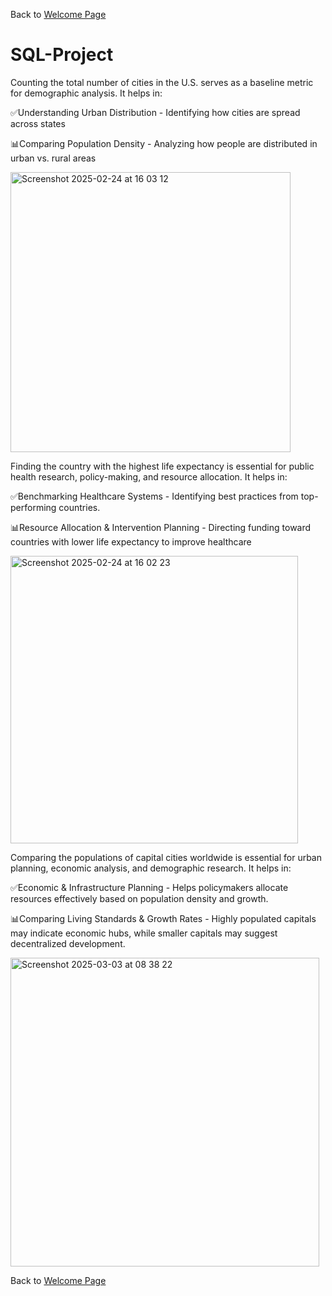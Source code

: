 Back to [Welcome Page](https://adambouzgan.github.io/Welcome-To-My-Portfolio/)

# SQL-Project

Counting the total number of cities in the U.S. serves as a baseline
metric for demographic analysis. It helps in:

✅Understanding Urban Distribution - Identifying how cities are spread across states

📊Comparing Population Density - Analyzing how people are distributed in urban vs. rural areas

<img width="448" alt="Screenshot 2025-02-24 at 16 03 12" src="https://github.com/user-attachments/assets/d4a39857-43f3-4231-a72e-8065a58de2d0" />

Finding the country with the highest life expectancy is essential for public health research, policy-making, and resource allocation. It helps in:

✅Benchmarking Healthcare Systems - Identifying best practices from top-performing countries. 

📊Resource Allocation & Intervention Planning - Directing funding toward countries with lower life expectancy to improve healthcare

<img width="460" alt="Screenshot 2025-02-24 at 16 02 23" src="https://github.com/user-attachments/assets/f5be8157-30da-4591-b2b9-b0c6e585e360" />

Comparing the populations of capital cities worldwide is essential for urban planning, economic analysis, and demographic research. It helps in:

✅Economic & Infrastructure Planning - Helps policymakers allocate resources effectively based on population density and growth.

📊Comparing Living Standards & Growth Rates - Highly populated capitals may indicate economic hubs, while smaller capitals may suggest decentralized development.

<img width="494" alt="Screenshot 2025-03-03 at 08 38 22" src="https://github.com/user-attachments/assets/42e8e4d3-d34d-4aed-97e8-9f779f8b12f9" />


Back to [Welcome Page](https://adambouzgan.github.io/Welcome-To-My-Portfolio/)
